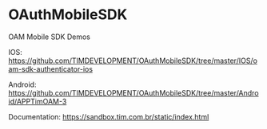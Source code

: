 # OAuthMobileSDK
OAM Mobile SDK Demos

IOS: https://github.com/TIMDEVELOPMENT/OAuthMobileSDK/tree/master/IOS/oam-sdk-authenticator-ios

Android: https://github.com/TIMDEVELOPMENT/OAuthMobileSDK/tree/master/Android/APPTimOAM-3

Documentation: https://sandbox.tim.com.br/static/index.html
